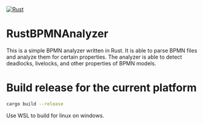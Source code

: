 [![Rust](https://github.com/timKraeuter/RustBPMNAnalyzer/actions/workflows/rust.yml/badge.svg)](https://github.com/timKraeuter/RustBPMNAnalyzer/actions/workflows/rust.yml)

# RustBPMNAnalyzer

This is a simple BPMN analyzer written in Rust. It is able to parse BPMN files and analyze them for
certain properties. The analyzer is able to detect deadlocks, livelocks, and other properties of
BPMN models.

# Build release for the current platform

```bash
cargo build --release
```

Use WSL to build for linux on windows.